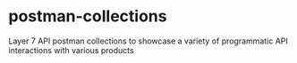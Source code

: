 # postman-collections 
Layer 7 API postman collections to showcase a variety of programmatic API interactions with various products
